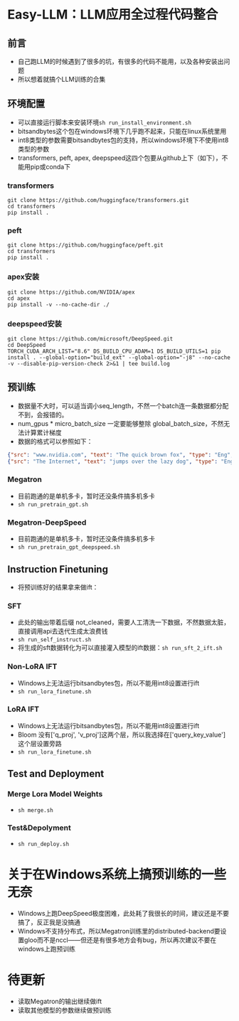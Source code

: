 # Easy-LLM：LLM应用全过程代码整合
## 前言
- 自己跑LLM的时候遇到了很多的坑，有很多的代码不能用，以及各种安装出问题
- 所以想着就搞个LLM训练的合集

## 环境配置
- 可以直接运行脚本来安装环境`sh run_install_environment.sh`
- bitsandbytes这个包在windows环境下几乎跑不起来，只能在linux系统里用
- int8类型的参数需要bitsandbytes包的支持，所以windows环境下不使用int8类型的参数
- transformers, peft, apex, deepspeed这四个包要从github上下（如下），不能用pip或conda下

### transformers
```shell
git clone https://github.com/huggingface/transformers.git
cd transformers
pip install .
```
### peft
```shell
git clone https://github.com/huggingface/peft.git
cd transformers
pip install .
```

### apex安装
```shell
git clone https://github.com/NVIDIA/apex 
cd apex 
pip install -v --no-cache-dir ./
```

### deepspeed安装
```shell
git clone https://github.com/microsoft/DeepSpeed.git
cd DeepSpeed
TORCH_CUDA_ARCH_LIST="8.6" DS_BUILD_CPU_ADAM=1 DS_BUILD_UTILS=1 pip install . --global-option="build_ext" --global-option="-j8" --no-cache -v --disable-pip-version-check 2>&1 | tee build.log
```

## 预训练
- 数据量不大时，可以适当调小seq_length，不然一个batch连一条数据都分配不到，会报错的。
- num_gpus * micro_batch_size 一定要能够整除 global_batch_size，不然无法计算累计梯度
- 数据的格式可以参照如下：
```json
{"src": "www.nvidia.com", "text": "The quick brown fox", "type": "Eng", "id": "0", "title": "First Part"}
{"src": "The Internet", "text": "jumps over the lazy dog", "type": "Eng", "id": "42", "title": "Second Part"}
```

### Megatron
- 目前跑通的是单机多卡，暂时还没条件搞多机多卡
- `sh run_pretrain_gpt.sh`

### Megatron-DeepSpeed
- 目前跑通的是单机多卡，暂时还没条件搞多机多卡
- `sh run_pretrain_gpt_deepspeed.sh`


## Instruction Finetuning
- 将预训练好的结果拿来做ift：

### SFT
- 此处的输出带着后缀 not_cleaned，需要人工清洗一下数据，不然数据太脏，直接调用api去迭代生成太浪费钱
- `sh run_self_instruct.sh`
- 将生成的sft数据转化为可以直接灌入模型的ift数据：`sh run_sft_2_ift.sh`

### Non-LoRA IFT
- Windows上无法运行bitsandbytes包，所以不能用int8设置进行ift
- `sh run_lora_finetune.sh`

### LoRA IFT
- Windows上无法运行bitsandbytes包，所以不能用int8设置进行ift
- Bloom 没有['q_proj', 'v_proj']这两个层，所以我选择在['query_key_value']这个层设置旁路
- `sh run_lora_finetune.sh`

## Test and Deployment
### Merge Lora Model Weights
- `sh merge.sh`

### Test&Depolyment
- `sh run_deploy.sh`

# 关于在Windows系统上搞预训练的一些无奈
- Windows上跑DeepSpeed极度困难，此处耗了我很长的时间，建议还是不要搞了，反正我是没搞通
- Windows不支持分布式，所以Megatron训练里的distributed-backend要设置gloo而不是nccl——但还是有很多地方会有bug，所以再次建议不要在windows上跑预训练

# 待更新
- 读取Megatron的输出继续做ift
- 读取其他模型的参数继续做预训练